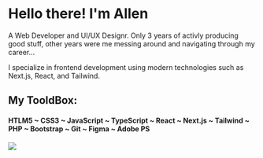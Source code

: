 # Hello there! I'm Allen
A Web Developer and UI/UX Designr.
Only 3 years of activly producing good stuff, other years were me messing around and navigating through my career...

I specialize in frontend development using modern technologies such as Next.js, React, and Tailwind.

## My TooldBox:

#### HTLM5 ~ CSS3 ~ JavaScript ~ TypeScript ~ React ~ Next.js ~ Tailwind ~ PHP ~ Bootstrap ~ Git ~ Figma ~ Adobe PS


![](https://komarev.com/ghpvc/?username=Alen-Gebles)
